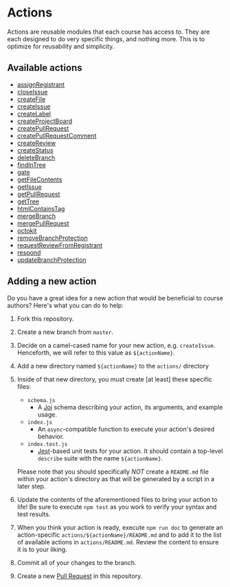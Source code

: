 # Actions

Actions are reusable modules that each course has access to. They are each designed to do very specific things, and nothing more. This is to optimize for reusability and simplicity.

## Available actions

<!-- START_ACTIONS_LIST -->
- [assignRegistrant](./assignRegistrant)
- [closeIssue](./closeIssue)
- [createFile](./createFile)
- [createIssue](./createIssue)
- [createLabel](./createLabel)
- [createProjectBoard](./createProjectBoard)
- [createPullRequest](./createPullRequest)
- [createPullRequestComment](./createPullRequestComment)
- [createReview](./createReview)
- [createStatus](./createStatus)
- [deleteBranch](./deleteBranch)
- [findInTree](./findInTree)
- [gate](./gate)
- [getFileContents](./getFileContents)
- [getIssue](./getIssue)
- [getPullRequest](./getPullRequest)
- [getTree](./getTree)
- [htmlContainsTag](./htmlContainsTag)
- [mergeBranch](./mergeBranch)
- [mergePullRequest](./mergePullRequest)
- [octokit](./octokit)
- [removeBranchProtection](./removeBranchProtection)
- [requestReviewFromRegistrant](./requestReviewFromRegistrant)
- [respond](./respond)
- [updateBranchProtection](./updateBranchProtection)

<!-- END_ACTIONS_LIST -->

## Adding a new action

Do you have a great idea for a new action that would be beneficial to course authors?
Here's what you can do to help:

1. Fork this repository.
2. Create a new branch from `master`.
3. Decide on a camel-cased name for your new action, e.g. `createIssue`.
  Henceforth, we will refer to this value as `${actionName}`.
4. Add a new directory named `${actionName}` to the `actions/` directory
5. Inside of that new directory, you must create [at least] these specific files:
    - `schema.js`
        - A [Joi](https://github.com/hapijs/joi) schema describing your action, its arguments, and example usage.
    - `index.js`
        - An `async`-compatible function to execute your action's desired behavior.
    - `index.test.js`
        - [Jest](https://jestjs.io/)-based unit tests for your action.
          It should contain a top-level `describe` suite with the name `${actionName}`.

    Please note that you should specifically _NOT_ create a `README.md` file within your
    action's directory as that will be generated by a script in a later step.

6. Update the contents of the aforementioned files to bring your action to life!
  Be sure to execute `npm test` as you work to verify your syntax and test results.
7. When you think your action is ready, execute `npm run doc` to generate an action-specific `actions/${actionName}/README.md` and to add it to the list of available actions in `actions/README.md`. Review the content to ensure it is to your liking.
8. Commit all of your changes to the branch.
9. Create a new [Pull Request](https://github.com/github/learning-lab-components/pulls) in this repository.

